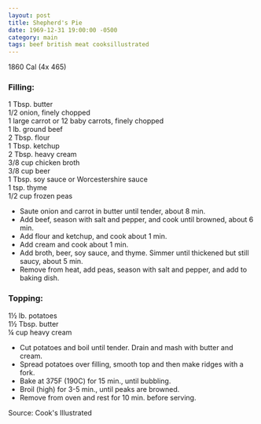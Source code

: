 ```yaml
---
layout: post
title: Shepherd's Pie
date: 1969-12-31 19:00:00 -0500
category: main
tags: beef british meat cooksillustrated
---
```

1860 Cal (4x 465)
  
### Filling:

1 Tbsp. butter  
1/2 onion, finely chopped  
1 large carrot or 12 baby carrots, finely chopped  
1 lb. ground beef  
2 Tbsp. flour  
1 Tbsp. ketchup  
2 Tbsp. heavy cream  
3/8 cup chicken broth  
3/8 cup beer  
1 Tbsp. soy sauce or Worcestershire sauce  
1 tsp. thyme  
1/2 cup frozen peas  

* Saute onion and carrot in butter until tender, about 8 min.
* Add beef, season with salt and pepper, and cook until browned, about 6 min.
* Add flour and ketchup, and cook about 1 min.
* Add cream and cook about 1 min.
* Add broth, beer, soy sauce, and thyme. Simmer until thickened but still saucy, about 5 min.
* Remove from heat, add peas, season with salt and pepper, and add to baking dish.

### Topping:

1½ lb. potatoes  
1½ Tbsp. butter  
¼ cup heavy cream  

* Cut potatoes and boil until tender. Drain and mash with butter and cream.
* Spread potatoes over filling, smooth top and then make ridges with a fork.
* Bake at 375F (190C) for 15 min., until bubbling.
* Broil (high) for 3-5 min., until peaks are browned.
* Remove from oven and rest for 10 min. before serving.

Source: Cook's Illustrated
